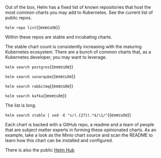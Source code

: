 Out of the box, Helm has a fixed list of known repositories that host the most common charts you may add to Kubernetes. See the current list of public repos.

``helm repo list``{{execute}}

Within these repos are stable and incubating charts. 

The stable chart count is consistently increasing with the maturing Kubernetes ecosystem. There are a bunch of common charts that, as a Kubernetes developer, you may want to leverage.

``helm search postgres``{{execute}}

``helm search sonarqube``{{execute}}

``helm search rabbitmq``{{execute}}

``helm search kafka``{{execute}}

The list is long.

``helm search stable | sed -E "s/(.{27}).*$/\1/"``{{execute}}

Each chart is backed with a GitHub repo, a readme and a team of people that are subject matter experts in forming these opinionated charts. As an example, take a look as the Minio chart source and scan the README to learn how this chart can be installed and configured.

There is also the public [Helm Hub](https://hub.helm.sh/)